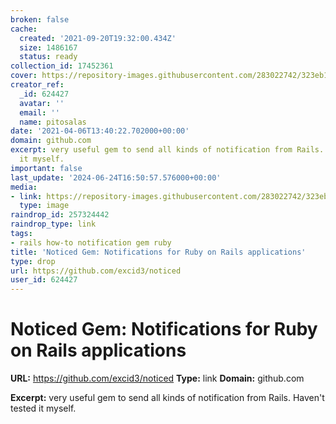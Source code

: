 ```yaml
---
broken: false
cache:
  created: '2021-09-20T19:32:00.434Z'
  size: 1486167
  status: ready
collection_id: 17452361
cover: https://repository-images.githubusercontent.com/283022742/323eb100-28f5-11eb-8da5-b23d3388f432
creator_ref:
  _id: 624427
  avatar: ''
  email: ''
  name: pitosalas
date: '2021-04-06T13:40:22.702000+00:00'
domain: github.com
excerpt: very useful gem to send all kinds of notification from Rails. Haven't tested
  it myself.
important: false
last_update: '2024-06-24T16:50:57.576000+00:00'
media:
- link: https://repository-images.githubusercontent.com/283022742/323eb100-28f5-11eb-8da5-b23d3388f432
  type: image
raindrop_id: 257324442
raindrop_type: link
tags:
- rails how-to notification gem ruby
title: 'Noticed Gem: Notifications for Ruby on Rails applications'
type: drop
url: https://github.com/excid3/noticed
user_id: 624427
---
```


# Noticed Gem: Notifications for Ruby on Rails applications

**URL:** https://github.com/excid3/noticed
**Type:** link
**Domain:** github.com

**Excerpt:** very useful gem to send all kinds of notification from Rails. Haven't tested it myself.
